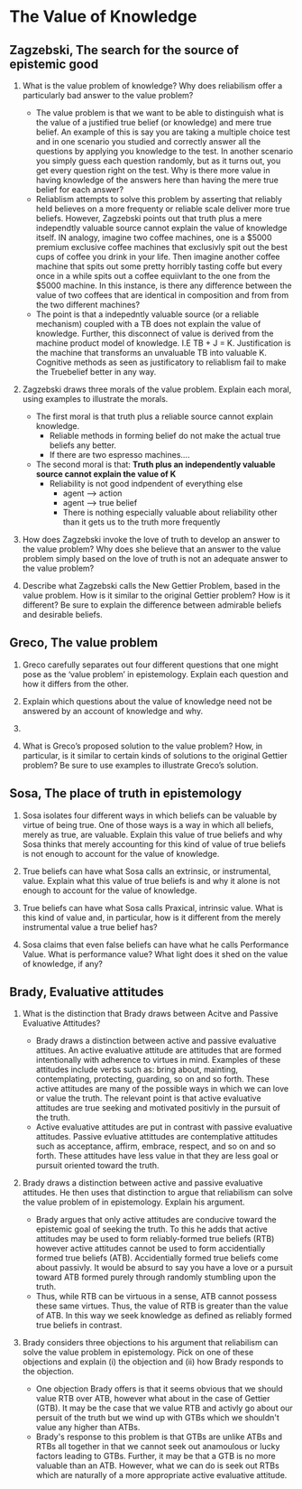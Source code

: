 The Value of Knowledge
====================== 

Zagzebski, The search for the source of epistemic good
-------------------------------------------------------
1.  What is the value problem of knowledge? Why does reliabilism offer a particularly bad answer to the value problem?
    - The value problem is that we want to be able to distinguish what is the value of a justified true belief (or knowledge) and mere true belief. An example of this is say you are taking a multiple choice test and in one scenario you studied and correctly answer all the questions by applying you knowledge to the test. In another scenario you simply guess each question randomly, but as it turns out, you get every question right on the test. Why is there more value in having knowledge of the answers here than having the mere true belief for each answer?
    - Reliablism  attempts to solve this problem by asserting that reliably held believes on a more frequenty or reliable scale deliver more true beliefs. However, Zagzebski points out that truth plus a mere independtly valuable source cannot explain the value of knowledge itself. IN analogy, imagine two coffee machines, one is a $5000 premium exclusive coffee machines that exclusivly spit out the best cups of coffee you drink in your life. Then imagine another coffee machine that spits out some pretty horribly tasting coffe but every once in a while spits out a coffee equiivlant to the one from the $5000 machine. In this instance, is there any difference between the value of two coffees that are identical in composition and from from the two different machines?
    - The point is that a indepedntly valuable source (or a reliable mechanism) coupled with a TB does not explain the value of knowledge. Further, this disconnect of value is derived from the machine product model of knowledge. I.E TB + J = K. Justification is the machine that transforms an unvaluable TB into valuable K. Cognitive methods as seen as justificatory to reliablism fail to make the Truebelief better in any way.

2.  Zagzebski draws three morals of the value problem. Explain each moral, using examples to illustrate the morals.
    - The first moral is that truth plus a reliable source cannot explain knowledge.
        * Reliable methods in forming belief do not make the actual true beliefs any better.
        * If there are two espresso machines....
    - The second moral is that: **Truth plus an independently valuable source cannot explain the value of K**
        * Reliability is not good indpendent of everything else
            - agent --> action
            - agent --> true belief
            - There is nothing especially valuable about reliability other than it gets us to the truth more frequently

3.  How does Zagzebski invoke the love of truth to develop an answer to the value problem? Why does she believe that an answer to the value problem simply based on the love of truth is not an adequate answer to the value problem?

4.  Describe what Zagzebski calls the New Gettier Problem, based in the value problem. How is it similar to the original Gettier problem? How is it different? Be sure to explain the difference between admirable beliefs and desirable beliefs.

Greco, The value problem
-------------------------
1.  Greco carefully separates out four different questions that one might pose as the ‘value problem’ in epistemology. Explain each question and how it differs from the other.

2.  Explain which questions about the value of knowledge need not be answered by an account of knowledge and why.
4.

3.  What is Greco’s proposed solution to the value problem? How, in particular, is it similar to certain kinds of solutions to the original Gettier problem? Be sure to use examples to illustrate Greco’s solution.

Sosa, The place of truth in epistemology
----------------------------------------
1.  Sosa isolates four different ways in which beliefs can be valuable by virtue of being true. One of those ways is a way in which all beliefs, merely as true, are valuable. Explain this value of true beliefs and why Sosa thinks that merely accounting for this kind of value of true beliefs is not enough to account for the value of knowledge.

2. True beliefs can have what Sosa calls an extrinsic, or instrumental, value.  Explain what this value of true beliefs is and why it alone is not enough to account for the value of knowledge.

3. True beliefs can have what Sosa calls Praxical, intrinsic value. What is this kind of value and, in particular, how is it different from the merely instrumental value a true belief has?

4. Sosa claims that even false beliefs can have what he calls Performance Value.  What is performance value? What light does it shed on the value of knowledge, if any?

Brady, Evaluative attitudes
---------------------------
1.  What is the distinction that Brady draws between Acitve and Passive Evaluative Attitudes?
    - Brady draws a distinction between active and passive evaluative attitues. An active evaluative attitude are attitudes that are formed intentionally with adherence to virtues in mind. Examples of these attitudes include verbs such as: bring about, mainting, contemplating, protecting, guarding, so on and so forth. These active attitudes are many of the possible ways in which we can love or value the truth. The relevant point is that active evaluative attitudes are true seeking and motivated positivly in the pursuit of the truth.
    - Active evaluative attitudes are put in contrast with passive evaluative attitudes. Passive evluative attittudes are contemplative attitudes such as acceptance, affirm, embrace, respect, and so on and so forth. These attitudes have less value in that they are less goal or pursuit oriented toward the truth.

2.  Brady draws a distinction between active and passive evaluative attitudes. He then uses that distinction to argue that reliabilism can solve the value problem of in epistemology. Explain his argument.
    - Brady argues that only active attitudes are conducive toward the epistemic goal of seeking the truth. To this he adds that active attitudes may be used to form reliably-formed true beliefs (RTB) however active attitudes cannot be used to form accidentially formed true beliefs (ATB). Accidentially formed true beliefs come about passivly. It would be absurd to say you have a love or a pursuit toward ATB formed purely through randomly stumbling upon the truth.
    - Thus, while RTB can be virtuous in a sense, ATB cannot possess these same virtues. Thus, the value of RTB is greater than the value of ATB. In this way we seek knowledge as defined as reliably formed true beliefs  in contrast.

3.  Brady considers three objections to his argument that reliabilism can solve the value problem in epistemology. Pick on one of these objections and explain (i) the objection and (ii) how Brady responds to the objection.
    - One objection Brady offers is that it seems obvious that we should value RTB over ATB, however what about in the case of Gettier (GTB). It may be the case that we value RTB and activly go about our persuit of the truth but we wind up with GTBs which we shouldn't value any higher than ATBs.
    - Brady's response to this problem is that GTBs are unlike ATBs and RTBs all together in that we cannot seek out anamoulous or lucky factors leading to GTBs. Further, it may be that a GTB is no more valuable than an ATB. However, what we can do is seek out RTBs which are naturally of a more appropriate active evaluative attitude.
